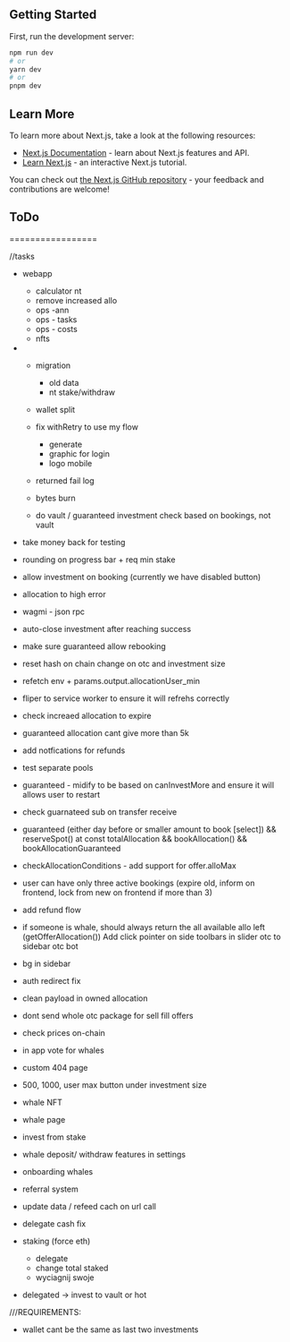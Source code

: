 ## Getting Started

First, run the development server:

```bash
npm run dev
# or
yarn dev
# or
pnpm dev
```

## Learn More

To learn more about Next.js, take a look at the following resources:

- [Next.js Documentation](https://nextjs.org/docs) - learn about Next.js features and API.
- [Learn Next.js](https://nextjs.org/learn) - an interactive Next.js tutorial.

You can check out [the Next.js GitHub repository](https://github.com/vercel/next.js/) - your feedback and contributions are welcome!


## ToDo
=================

//tasks
- webapp
  - calculator nt
  - remove increased allo
  - ops -ann
  - ops - tasks
  - ops - costs
  - nfts

- 
  - migration
    - old data
    - nt stake/withdraw
  -  wallet split


  

  - fix withRetry to use my flow

    - generate
    - graphic for login
    - logo mobile
  - returned fail log
  - bytes burn
  - do vault / guaranteed investment check based on bookings, not vault
- take money back for testing
- rounding on progress bar + req min stake
- allow investment on booking (currently we have disabled button)
- allocation to high error
- wagmi - json rpc
- auto-close investment after reaching success
- make sure guaranteed allow rebooking
- reset hash on chain change on otc and investment size

- refetch env + params.output.allocationUser_min
- fliper to service worker to ensure it will refrehs correctly
- check increaed allocation to expire
- guaranteed allocation cant give more than 5k
- add notfications for refunds
- test separate pools
- guaranteed - midify to be based on canInvestMore and ensure it will allows user to restart 
- check guarnateed sub on transfer receive
- guaranteed (either day before or smaller amount to book [select]) && reserveSpot() at  const totalAllocation && bookAllocation()  && bookAllocationGuaranteed
- checkAllocationConditions - add support for offer.alloMax
- user can have only three active bookings (expire old, inform on frontend, lock from new on frontend if more than 3)
- add refund flow
- if someone is whale, should always return the all available allo left (getOfferAllocation())
  Add click pointer on side toolbars in slider
  otc to sidebar
  otc bot

- bg in sidebar
- auth redirect fix
- clean payload in owned allocation
- dont send whole otc package for sell fill offers
- check prices on-chain
- in app vote for whales
- custom 404 page
- 500, 1000, user max button under investment size

- whale NFT
- whale page
- invest from stake
- whale deposit/ withdraw features in settings
- onboarding whales
- referral system
- update data / refeed cach on url call

- delegate cash fix
- staking (force eth)
  - delegate
  - change total staked
  - wyciagnij swoje
- delegated -> invest to vault or hot

///REQUIREMENTS:
- wallet cant be the same as last two investments
